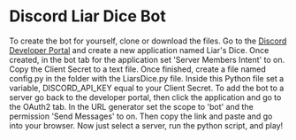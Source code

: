 # Discord Liar Dice Bot

To create the bot for yourself, clone or download the files. Go to the [Discord Developer Portal](https://discord.com/developers/applications) and create a new application named Liar's Dice. Once created, in the bot tab for the application set 'Server Members Intent' to on. Copy the Client Secret to a text file. Once finished, create a file named config.py in the folder with the LiarsDice.py file. Inside this Python file set a variable, DISCORD_API_KEY equal to your Client Secret. To add the bot to a server go back to the developer portal, then click the application and go to the OAuth2 tab. In the URL generator set the scope to 'bot' and the permission 'Send Messages' to on. Then copy the link and paste and go into your browser. Now just select a server, run the python script, and play!
